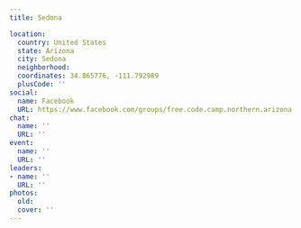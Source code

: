 ```yaml
---
title: Sedona

location:
  country: United States
  state: Arizona
  city: Sedona
  neighborhood: 
  coordinates: 34.865776, -111.792989
  plusCode: ''
social:
  name: Facebook
  URL: https://www.facebook.com/groups/free.code.camp.northern.arizona
chat:
  name: ''
  URL: ''
event:
  name: ''
  URL: ''
leaders:
- name: ''
  URL: ''
photos:
  old: 
  cover: ''
---
```

